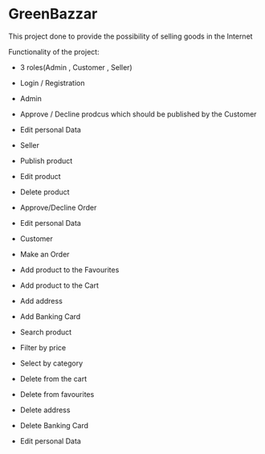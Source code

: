 # GreenBazzar

This project done to provide the possibility of selling goods in the Internet

Functionality of the project:
- 3 roles(Admin , Customer , Seller)
- Login / Registration

- Admin 
- Approve / Decline prodcus which should be published by the Customer
- Edit personal Data

- Seller
- Publish product
- Edit product
- Delete product
- Approve/Decline Order 
- Edit personal Data

- Customer
- Make an Order
- Add product to the Favourites
- Add product to the Cart
- Add address
- Add Banking Card
- Search product 
- Filter by price 
- Select by category 
- Delete from the cart 
- Delete from favourites
- Delete address
- Delete Banking Card
- Edit personal Data

